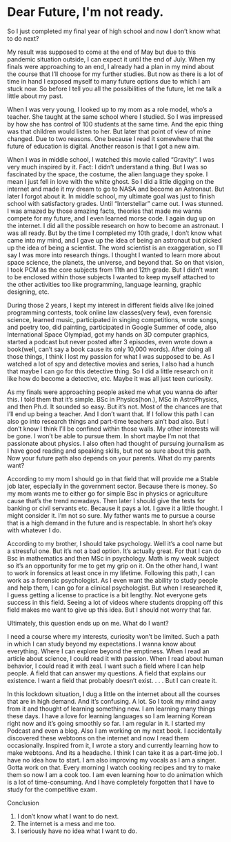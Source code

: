 # Dear Future, I'm not ready.

So I just completed my final year of high school and now I don’t know what to do next?

My result was supposed to come at the end of May but due to this pandemic situation outside, I can expect it until the end of July. When my finals were approaching to an end, I already had a plan in my mind about the course that I’ll choose for my further studies. But now as there is a lot of time in hand I exposed myself to many future options due to which I am stuck now. So before I tell you all the possibilities of the future, let me talk a little about my past.

When I was very young, I looked up to my mom as a role model, who’s a teacher. She taught at the same school where I studied. So I was impressed by how she has control of 100 students at the same time. And the epic thing was that children would listen to her. But later that point of view of mine changed. Due to two reasons. One because I read it somewhere that the future of education is digital. Another reason is that I got a new aim.

When I was in middle school, I watched this movie called “Gravity”. I was very much inspired by it. Fact: I didn’t understand a thing. But I was so fascinated by the space, the costume, the alien language they spoke. I mean I just fell in love with the white ghost. So I did a little digging on the internet and made it my dream to go to NASA and become an Astronaut. But later I forgot about it. In middle school, my ultimate goal was just to finish school with satisfactory grades. Until “Interstellar” came out. I was stunned. I was amazed by those amazing facts, theories that made me wanna compete for my future, and I even learned morse code. I again dug up on the internet. I did all the possible research on how to become an astronaut. I was all ready. But by the time I completed my 10th grade, I don’t know what came into my mind, and I gave up the idea of being an astronaut but picked up the idea of being a scientist. The word scientist is an exaggeration, so I’ll say I was more into research things. I thought I wanted to learn more about space science, the planets, the universe, and beyond that. So on that vision, I took PCM as the core subjects from 11th and 12th grade. But I didn’t want to be enclosed within those subjects I wanted to keep myself attached to the other activities too like programming, language learning, graphic designing, etc.

During those 2 years, I kept my interest in different fields alive like joined programming contests, took online law classes(very few), even forensic science, learned music, participated in singing competitions, wrote songs, and poetry too, did painting, participated in Google Summer of code, also International Space Olympiad, got my hands on 3D computer graphics, started a podcast but never posted after 3 episodes, even wrote down a book(well, can’t say a book cause its only 10,000 words). After doing all those things, I think I lost my passion for what I was supposed to be. As I watched a lot of spy and detective movies and series, I also had a hunch that maybe I can go for this detective thing. So I did a little research on it like how do become a detective, etc. Maybe it was all just teen curiosity.

As my finals were approaching people asked me what you wanna do after this. I told them that it’s simple. BSc in Physics(hon.), MSc in AstroPhysics, and then Ph.d. It sounded so easy. But it’s not. Most of the chances are that I’ll end up being a teacher. And I don’t want that. If I follow this path I can also go into research things and part-time teachers ain’t bad also. But I don’t know I think I’ll be confined within those walls. My other interests will be gone. I won’t be able to pursue them. In short maybe I’m not that passionate about physics. I also often had thought of pursuing journalism as I have good reading and speaking skills, but not so sure about this path.
Now your future path also depends on your parents. What do my parents want?

According to my mom I should go in that field that will provide me a Stable job later, especially in the government sector. Because there is money. So my mom wants me to either go for simple Bsc in physics or agriculture cause that’s the trend nowadays. Then later I should give the tests for banking or civil servants etc. Because it pays a lot. I gave it a little thought. I might consider it. I’m not so sure. My father wants me to pursue a course that is a high demand in the future and is respectable. In short he’s okay with whatever I do.

According to my brother, I should take psychology. Well it’s a cool name but a stressful one. But it’s not a bad option. It’s actually great. For that I can do Bsc in mathematics and then MSc in psychology. Math is my weak subject so it’s an opportunity for me to get my grip on it. On the other hand, I want to work in forensics at least once in my lifetime. Following this path, I can work as a forensic psychologist. As I even want the ability to study people and help them, I can go for a clinical psychologist. But when I researched it, I guess getting a license to practice is a bit lengthy. Not everyone gets success in this field. Seeing a lot of videos where students dropping off this field makes me want to give up this idea. But I should not worry that far.

Ultimately, this question ends up on me.
What do I want?

 I need a course where my interests, curiosity won’t be limited. Such a path in which I can study beyond my expectations. I wanna know about everything. Where I can explore beyond the emptiness. When I read an article about science, I could read it with passion. When I read about human behavior, I could read it with zeal. I want such a field where I can help people. A field that can answer my questions. A field that explains our existence. I want a field that probably doesn’t exist. . . . But I can create it.
 
In this lockdown situation, I dug a little on the internet about all the courses that are in high demand. And it’s confusing. A lot. So I took my mind away from it and thought of learning something new. I am learning many things these days. I have a love for learning languages so I am learning Korean right now and it’s going smoothly so far. I am regular in it. I started my Podcast and even a blog. Also I am working on my next book. I accidentally discovered these webtoons on the internet and now I read them occasionally. Inspired from it, I wrote a story and currently learning how to make webtoons. And its a headache. I think I can take it as a part-time job. I have no idea how to start. I am also improving my vocals as I am a singer. Gotta work on that. Every morning I watch cooking recipes and try to make them so now I am a cook too. I am even learning how to do animation which is a lot of time-consuming. And I have completely forgotten that I have to study for the competitive exam.

Conclusion
1. I don’t know what I want to do next.
2. The internet is a mess and me too.
3. I seriously have no idea what I want to do.

